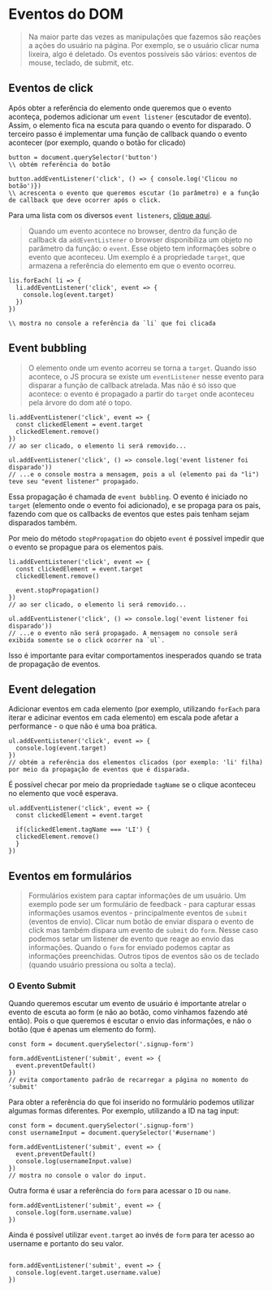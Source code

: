 # Eventos  do DOM

> Na maior parte das vezes as manipulações que fazemos são reações a ações do usuário na página. Por exemplo, se o usuário clicar numa lixeira, algo é deletado. Os eventos possíveis são vários: eventos de mouse, teclado, de submit, etc. 

## Eventos de click

Após obter a referência do elemento onde queremos que o evento aconteça, podemos adicionar um `event listener` (escutador de evento). Assim, o elemento fica na escuta para quando o evento for disparado. O terceiro passo é implementar uma função de callback quando o evento acontecer (por exemplo, quando o botão for clicado)

```
button = document.querySelector('button')
\\ obtém referência do botão

button.addEventListener('click', () => { console.log('Clicou no botão')})
\\ acrescenta o evento que queremos escutar (1o parâmetro) e a função de callback que deve ocorrer após o click.
```

Para uma lista com os diversos `event listeners`, [clique aqui](https://developer.mozilla.org/en-US/docs/Web/Events).


> Quando um evento acontece no browser, dentro da função de callback da `addEventListener` o browser disponibiliza um objeto no parâmetro da função: o `event`. Esse objeto tem informações sobre o evento que aconteceu.  Um exemplo é a propriedade `target`, que armazena a referência do elemento em que o evento ocorreu.

```
lis.forEach( li => {
  li.addEventListener('click', event => {
    console.log(event.target)
  })
})

\\ mostra no console a referência da `li` que foi clicada
```

## Event bubbling

> O elemento onde um evento acorreu se torna a `target`. Quando isso acontece, o JS procura se existe um `eventListener` nesse evento para disparar a função de callback atrelada. Mas não é só isso que acontece: o evento é propagado a partir do `target` onde aconteceu pela árvore do dom até o topo.

```
li.addEventListener('click', event => {
  const clickedElement = event.target
  clickedElement.remove()
})
// ao ser clicado, o elemento li será removido...

ul.addEventListener('click', () => console.log('event listener foi disparado'))
// ...e o console mostra a mensagem, pois a ul (elemento pai da "li") teve seu "event listener" propagado.

```

Essa propagação é chamada de `event bubbling`. O evento é iniciado no `target` (elemento onde o evento foi adicionado), e se propaga para os pais, fazendo com que os callbacks de eventos que estes pais tenham sejam disparados também.

Por meio do método `stopPropagation` do objeto `event` é possível impedir que o evento se propague para os elementos pais.
```
li.addEventListener('click', event => {
  const clickedElement = event.target
  clickedElement.remove()

  event.stopPropagation()
})
// ao ser clicado, o elemento li será removido...

ul.addEventListener('click', () => console.log('event listener foi disparado'))
// ...e o evento não será propagado. A mensagem no console será exibida somente se o click ocorrer na `ul`.
```

Isso é importante para evitar comportamentos inesperados quando se trata de propagação de eventos.


## Event delegation

Adicionar eventos em cada elemento (por exemplo, utilizando `forEach` para iterar e adicinar eventos em cada elemento) em escala pode afetar a performance - o que não é uma boa prática.

```
ul.addEventListener('click', event => {
  console.log(event.target)
})
// obtém a referência dos elementos clicados (por exemplo: 'li' filha) 
por meio da propagação de eventos que é disparada.
```


É possível checar por meio da propriedade `tagName` se o clique aconteceu no elemento que você esperava.
```
ul.addEventListener('click', event => {
  const clickedElement = event.target

  if(clickedElement.tagName === 'LI') {
  clickedElement.remove() 
  }
})
```

## Eventos em formulários

> Formulários existem para captar informações de um usuário. Um exemplo pode ser um formulário de feedback - para capturar essas informações usamos eventos - principalmente eventos de `submit` (eventos de envio). Clicar num botão de enviar dispara o evento de click mas também dispara um evento de `submit` do `form`. Nesse caso podemos setar um listener de evento que reage ao envio das informações. Quando o `form` for enviado podemos captar as informações preenchidas. Outros tipos de eventos são os de teclado (quando usuário pressiona ou solta a tecla).

### O Evento Submit

Quando queremos escutar um evento de usuário é importante atrelar o evento de escuta ao form (e não ao botão, como vínhamos fazendo até então). Pois o que queremos é escutar o envio das informações, e não o botão (que é apenas um elemento do form). 
```
const form = document.querySelector('.signup-form')

form.addEventListener('submit', event => {
  event.preventDefault()
})
// evita comportamento padrão de recarregar a página no momento do 'submit'
```

Para obter a referência do que foi inserido no formulário podemos utilizar algumas formas diferentes. Por exemplo, utilizando a ID na tag input:
``` 
const form = document.querySelector('.signup-form')
const usernameInput = document.querySelector('#username')

form.addEventListener('submit', event => {
  event.preventDefault()
  console.log(usernameInput.value)
})
// mostra no console o valor do input.
```

Outra forma é usar a referência do `form` para acessar o `ID` ou `name`.
```
form.addEventListener('submit', event => {
  console.log(form.username.value)
})
```

Ainda é possível utilizar `event.target` ao invés de `form` para ter acesso ao username e portanto do seu valor.
```

form.addEventListener('submit', event => {
  console.log(event.target.username.value)
})
```